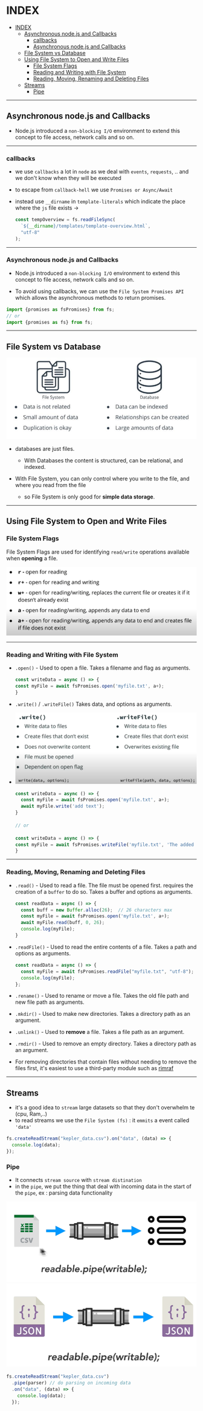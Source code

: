 # INDEX

- [INDEX](#index)
  - [Asynchronous node.js and Callbacks](#asynchronous-nodejs-and-callbacks)
    - [callbacks](#callbacks)
    - [Asynchronous node.js and Callbacks](#asynchronous-nodejs-and-callbacks-1)
  - [File System vs Database](#file-system-vs-database)
  - [Using File System to Open and Write Files](#using-file-system-to-open-and-write-files)
    - [File System Flags](#file-system-flags)
    - [Reading and Writing with File System](#reading-and-writing-with-file-system)
    - [Reading, Moving, Renaming and Deleting Files](#reading-moving-renaming-and-deleting-files)
  - [Streams](#streams)
    - [Pipe](#pipe)

---

## Asynchronous node.js and Callbacks

- Node.js introduced a `non-blocking I/O` environment to extend this concept to file access, network calls and so on.

---

### callbacks

- we use `callbacks` a lot in `node` as we deal with `events`, `requests`, .. and we don't know when they will be executed
- to escape from `callback-hell` we use `Promises or Async/Await`

- instead use `__dirname` in `template-literals` which indicate the place where the `js` file exists ->

  ```js
  const tempOverview = fs.readFileSync(
    `${__dirname}/templates/template-overview.html`,
    "utf-8"
  );
  ```

---

### Asynchronous node.js and Callbacks

- Node.js introduced a `non-blocking I/O` environment to extend this concept to file access, network calls and so on.

- To avoid using callbacks, we can use the `File System Promises API` which allows the asynchronous methods to return promises.

```js
import {promises as fsPromises} from fs;
// or
import {promises as fs} from fs;
```

---

## File System vs Database

![databasevsfilesys](./img/databasevsfilesys.jpg)

- databases are just files.

  - With Databases the content is structured, can be relational, and indexed.

- With File System, you can only control where you write to the file, and where you read from the file
  - so File System is only good for **simple data storage**.

---

## Using File System to Open and Write Files

### File System Flags

File System Flags are used for identifying `read/write` operations available when **opening** a file.

![read/write](./img/Flags.PNG)

---

### Reading and Writing with File System

- `.open()` - Used to open a file. Takes a filename and flag as arguments.

  ```js
  const writeData = async () => {
  const myFile = await fsPromises.open('myfile.txt', a+);
  }
  ```

- `.write()` / `.writeFile()` Takes data, and options as arguments.
- ![write](./img/write.PNG)

  ```js
  const writeData = async () => {
    const myFile = await fsPromises.open('myfile.txt', a+);
    await myFile.write('add text');
  }

  // or

  const writeData = async () => {
  const myFile = await fsPromises.writeFile('myfile.txt', 'The added text');
  }
  ```

---

### Reading, Moving, Renaming and Deleting Files

- `.read()` - Used to read a file. The file must be opened first. requires the creation of a `buffer` to do so. Takes a buffer and options as arguments.

  ```js
  const readData = async () => {
    const buff = new Buffer.alloc(26);  // 26 characters max
    const myFile = await fsPromises.open('myfile.txt', a+);
    await myFile.read(buff, 0, 26);
    console.log(myFile);
  }
  ```

- `.readFile()` - Used to read the entire contents of a file. Takes a path and options as arguments.

  ```js
  const readData = async () => {
    const myFile = await fsPromises.readFile("myfile.txt", "utf-8");
    console.log(myFile);
  };
  ```

- `.rename()` - Used to rename or move a file. Takes the old file path and new file path as arguments.

- `.mkdir()` - Used to make new directories. Takes a directory path as an argument.

- `.unlink()` - Used to **remove** a file. Takes a file path as an argument.

- `.rmdir()` - Used to remove an empty directory. Takes a directory path as an argument.

- For removing directories that contain files without needing to remove the files first, it's easiest to use a third-party module such as [rimraf](https://www.npmjs.com/package/rimraf)

---

## Streams

- it's a good idea to `stream` large datasets so that they don't overwhelm te (cpu, Ram,..)
- to read streams we use the `File System (fs)` : it `emmits` a event called `'data'`

```js
fs.createReadStream("kepler_data.csv").on("data", (data) => {
  console.log(data);
});
```

### Pipe

- It connects `stream source` with `stream distination`
- in the `pipe`, we put the thing that deal with incoming data in the start of the `pipe`, ex : parsing data functionality

![streams](./img/node%20streams.PNG)
![streams](./img/streams.PNG)

```js
fs.createReadStream("kepler_data.csv")
  .pipe(parser) // do parsing on incoming data
  .on("data", (data) => {
    console.log(data);
  });
```
